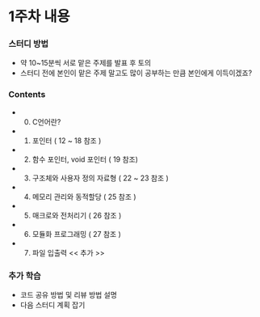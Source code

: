 # 1주차 내용

### 스터디 방법
 * 약 10~15분씩 서로 맡은 주제를 발표 후 토의
 * 스터디 전에 본인이 맡은 주제 말고도 많이 공부하는 만큼 본인에게 이득이겠죠?

### Contents
 * 0. C언어란?
 * 1. 포인터 ( 12 ~ 18 참조 )
 * 2. 함수 포인터, void 포인터 ( 19 참조)
 * 3. 구조체와 사용자 정의 자료형 ( 22 ~ 23 참조 )
 * 4. 메모리 관리와 동적할당 ( 25 참조 )
 * 5. 매크로와 전처리기 ( 26 참조 )
 * 6. 모듈화 프로그래밍 ( 27 참조 )
 * 7. 파일 입출력 << 추가 >>

### 추가 학습
 * 코드 공유 방법 및 리뷰 방법 설명
 * 다음 스터디 계획 잡기
